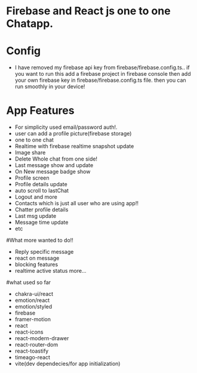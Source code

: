 # Firebase and React js one to one Chatapp.

# Config

-   I have removed my firebase api key from firebase/firebase.config.ts.. if you want to run this add a firebase project in firebase console then add your own firebase key in firebase/firebase.config.ts file. then you can run smoothly in your device!

# App Features

-   For simplicity used email/password auth!.
-   user can add a profile picture(firebase storage)
-   one to one chat
-   Realtime with firebase realtime snapshot update
-   Image share
-   Delete Whole chat from one side!
-   Last message show and update
-   On New message badge show
-   Profile screen
-   Profile details update
-   auto scroll to lastChat
-   Logout and more
-   Contacts which is just all user who are using app!!
-   Chatter profile details
-   Last msg update
-   Message time update
-   etc

#What more wanted to do!!

-   Reply specific message
-   react on message
-   blocking features
-   realtime active status more...

#what used so far

-   chakra-ui/react
-   emotion/react
-   emotion/styled
-   firebase
-   framer-motion
-   react
-   react-icons
-   react-modern-drawer
-   react-router-dom
-   react-toastify
-   timeago-react
-   vite(dev dependecies/for app initialization)
